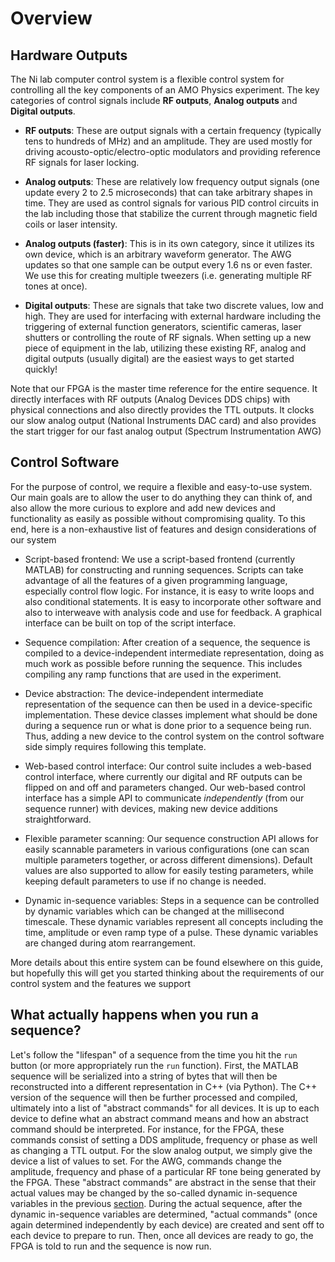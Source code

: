 # Overview

## Hardware Outputs

The Ni lab computer control system is a flexible control system for controlling all the key components of an AMO Physics experiment. The key categories of control signals include **RF outputs**, **Analog outputs** and **Digital outputs**. 

- **RF outputs**: These are output signals with a certain frequency (typically tens to hundreds of MHz) and an amplitude. They are used mostly for driving acousto-optic/electro-optic modulators and providing reference RF signals for laser locking. 

- **Analog outputs**: These are relatively low frequency output signals (one update every 2 to 2.5 microseconds) that can take arbitrary shapes in time. They are used as control signals for various PID control circuits in the lab including those that stabilize the current through magnetic field coils or laser intensity. 

- **Analog outputs (faster)**: This is in its own category, since it utilizes its own device, which is an arbitrary waveform generator. The AWG updates so that one sample can be output every 1.6 ns or even faster. We use this for creating multiple tweezers (i.e. generating multiple RF tones at once). 

- **Digital outputs**: These are signals that take two discrete values, low and high. They are used for interfacing with external hardware including the triggering of external function generators, scientific cameras, laser shutters or controlling the route of RF signals. When setting up a new piece of equipment in the lab, utilizing these existing RF, analog and digital outputs (usually digital) are the easiest ways to get started quickly!

Note that our FPGA is the master time reference for the entire sequence. It directly interfaces with RF outputs (Analog Devices DDS chips) with physical connections and also directly provides the TTL outputs. It clocks our slow analog output (National Instruments DAC card) and also provides the start trigger for our fast analog output (Spectrum Instrumentation AWG)

## Control Software

For the purpose of control, we require a flexible and easy-to-use system. Our main goals are to allow the user to do anything they can think of, and also allow the more curious to explore and add new devices and functionality as easily as possible without compromising quality. To this end, here is a non-exhaustive list of features and design considerations of our system

- Script-based frontend: We use a script-based frontend (currently MATLAB) for constructing and running sequences. Scripts can take advantage of all the features of a given programming language, especially control flow logic. For instance, it is easy to write loops and also conditional statements. It is easy to incorporate other software and also to interweave with analysis code and use for feedback. A graphical interface can be built on top of the script interface.

- Sequence compilation: After creation of a sequence, the sequence is compiled to a device-independent intermediate representation, doing as much work as possible before running the sequence. This includes compiling any ramp functions that are used in the experiment.

- Device abstraction: The device-independent intermediate representation of the sequence can then be used in a device-specific implementation. These device classes implement what should be done during a sequence run or what is done prior to a sequence being run. Thus, adding a new device to the control system on the control software side simply requires following this template. 

- Web-based control interface: Our control suite includes a web-based control interface, where currently our digital and RF outputs can be flipped on and off and parameters changed. Our web-based control interface has a simple API to communicate *independently* (from our sequence runner) with devices, making new device additions straightforward.

- Flexible parameter scanning: Our sequence construction API allows for easily scannable parameters in various configurations (one can scan multiple parameters together, or across different dimensions). Default values are also supported to allow for easily testing parameters, while keeping default parameters to use if no change is needed.

- Dynamic in-sequence variables: Steps in a sequence can be controlled by dynamic variables which can be changed at the millisecond timescale. These dynamic variables represent all concepts including the time, amplitude or even ramp type of a pulse. These dynamic variables are changed during atom rearrangement. 

More details about this entire system can be found elsewhere on this guide, but hopefully this will get you started thinking about the requirements of our control system and the features we support

## What actually happens when you run a sequence?

Let's follow the "lifespan" of a sequence from the time you hit the `run` button (or more appropriately run the `run` function). First, the MATLAB sequence will be serialized into a string of bytes that will then be reconstructed into a different representation in C++ (via Python). The C++ version of the sequence will then be further processed and compiled, ultimately into a list of "abstract commands" for all devices. It is up to each device to define what an abstract command means and how an abstract command should be interpreted. For instance, for the FPGA, these commands consist of setting a DDS amplitude, frequency or phase as well as changing a TTL output. For the slow analog output, we simply give the device a list of values to set. For the AWG, commands change the amplitude, frequency and phase of a particular RF tone being generated by the FPGA. These "abstract commands" are abstract in the sense that their actual values may be changed by the so-called dynamic in-sequence variables in the previous [section](./index.md#control-software). During the actual sequence, after the dynamic in-sequence variables are determined, "actual commands" (once again determined independently by each device) are created and sent off to each device to prepare to run. Then, once all devices are ready to go, the FPGA is told to run and the sequence is now run. 